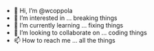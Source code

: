- 👋 Hi, I’m @wcoppola
- 👀 I’m interested in ... breaking things
- 🌱 I’m currently learning ... fixing things
- 💞️ I’m looking to collaborate on ... coding things
- 📫 How to reach me ... all the things

<!---
wcoppola/wcoppola is a ✨ special ✨ repository because its `README.md` (this file) appears on your GitHub profile.
You can click the Preview link to take a look at your changes.
--->
